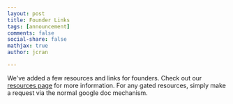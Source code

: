 ```yaml
---
layout: post
title: Founder Links
tags: [announcement]
comments: false
social-share: false
mathjax: true
author: jcran

---
```


We've added a few resources and links for founders. Check out our [resources page](/links) for more information. For any gated resources, simply make a request via the normal google doc mechanism.